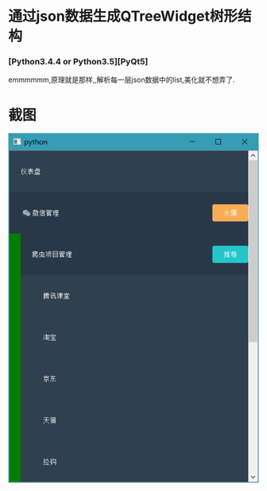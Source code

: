 # 通过json数据生成QTreeWidget树形结构

### [Python3.4.4 or Python3.5][PyQt5]

emmmmmm,原理就是那样,,解析每一层json数据中的list,美化就不想弄了.

# 截图
![截图1](ScreenShot/1.png)